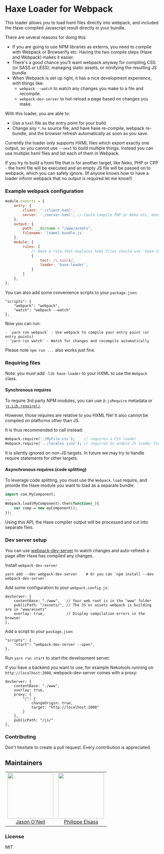# Haxe Loader for Webpack

This loader allows you to load hxml files directly into webpack, and included the Haxe-compiled Javascript result directly in your bundle.

There are several reasons for doing this:

- If you are going to use NPM libraries as externs, you need to compile with Webpack or Browserify etc. Having the two compile steps (Haxe and Webpack) makes it easier.
- There's a good chance you'll want webpack anyway for compiling CSS (or SASS or LESS), managing static assets, or minifying the resulting JS bundle.
- When Webpack is set up right, it has a nice development experience, with things like:
    - `webpack --watch` to watch any changes you make to a file and recompile.
    - `webpack-dev-server` to hot-reload a page based on changes you make.

With this loader, you are able to:

- Use a `hxml` file as the entry point for your build.
- Change any `*.hx` source file, and have haxe re-compile, webpack re-bundle, and the browser refresh automatically as soon as you save.

Currently the loader only supports HXML files which export exactly one output, so you cannot use `--next` to build multiple things.  Instead you can use multiple hxml files and list each of them in Webpack.

If you try to build a hxml file that is for another target, like Neko, PHP or CPP - the hxml file will be executed and an empty JS file will be passed on to webpack, which you can safely ignore.  (If anyone knows how to have a loader inform webpack that no output is required let me know!)

### Example webpack configuration

```js
module.exports = {
    entry: {
        client: './client.hxml',
        server: './server.hxml', // Could compile PHP or Neko etc, does not have to be JS.
    },
    output: {
        path: __dirname + "/www/assets",
        filename: '[name].bundle.js'
    },
    module: {
        rules: [
            // Have a rule that explains hxml files should use `haxe-loader`.
            {
                test: /\.hxml$/,
                loader: 'haxe-loader',
            }
        ]
    },
};
```

You can also add some convenience scripts to your `package.json`:

    "scripts": {
        "webpack": "webpack",
        "watch": "webpack --watch"
    },

Now you can run:

    - `yarn run webpack` - Use webpack to compile your entry point (or entry points)
    - `yarn run watch` - Watch for changes and recompile automatically

Please note `npm run ...` also works just fine.

### Requiring files

Note: you must add `-lib haxe-loader` to your HXML to use the `Webpack` class.

#### Synchronous requires

To require 3rd party NPM modules, you can use `@:jsRequire` metadata or
[`js.Lib.require()`](http://api.haxe.org/js/Lib.html#require).

However, those requires are relative to you HXML file!
It also cannot be compiled on platforms other than JS.

It is thus recommended to call instead:

```haxe
Webpack.require('./MyFile.css');    // requires a CSS loader
Webpack.require('../locales.json'); // requires to enable JS loader for JSON
```

It is silently ignored on non-JS targets.
In future we may try to handle require statements for other targets.

#### Asynchronous requires (code splitting)

To leverage code splitting, you must use the `Webpack.load` require,
and provide the Haxe module you want to load as a separate bundle:

```haxe
import com.MyComponent;
...
Webpack.load(MyComponent).then(function(_){
    var comp = new myComponent();
});
```

Using this API, the Haxe compiler output will be processed and cut into separate files.

### Dev server setup

You can use [webpack-dev-server](https://webpack.js.org/configuration/dev-server/) to watch changes and auto-refresh a page after Haxe has compiled any changes.

Install `webpack-dev-server`

    yarn add --dev webpack-dev-server    # Or you can `npm install --dev webpack-dev-server`

Add some configuration to your `webpack.config.js`:

    devServer: {
        contentBase: "./www",   // Your web root is in the "www" folder
        publicPath: "/assets/", // The JS or assets webpack is building are in "www/assets"
        overlay: true,          // Display compilation errors in the browser
    },

Add a script to your `package.json`:

    "scripts": {
        "start": "webpack-dev-server --open",
    },

Run `yarn run start` to start the development server.

If you have a backend you want to use, for example Nekotools running on `http://localhost:2000`, webpack-dev-server comes with a proxy:

    devServer: {
        contentBase: "./www",
        overlay: true,
        proxy: {
            "/": {
                changeOrigin: true,
                target: "http://localhost:2000"
            }
        },
        publicPath: "/js/"
    },

### Contributing

Don't hesitate to create a pull request. Every contribution is appreciated.

## Maintainers

<table>
  <tbody>
    <tr>
      <td align="center">
        <a href="https://github.com/jasononeil">
          <img width="150" height="150" src="https://github.com/jasononeil.png?v=3&s=150">
          </br>
          Jason O'Neil
        </a>
      </td>
      <td align="center">
        <a href="https://github.com/elsassph">
          <img width="150" height="150" src="https://github.com/elsassph.png?v=3&s=150">
          </br>
          Philippe Elsass
        </a>
      </td>
    </tr>
  <tbody>
</table>

### License

MIT
